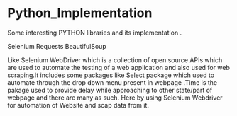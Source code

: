 # Python_Implementation

Some interesting PYTHON libraries and its implementation .

Selenium
Requests 
BeautifulSoup



Like Selenium WebDriver which is a collection of open source APIs which are used to automate the testing of a web application and also used for web scraping.It includes some packages like Select package which used to automate through the drop down menu present in webpage .Time is the pakage used to provide delay while approaching to other state/part of webpage and there are many as such.
Here by using Selenium Webdriver for automation of Website and scap data from it.
